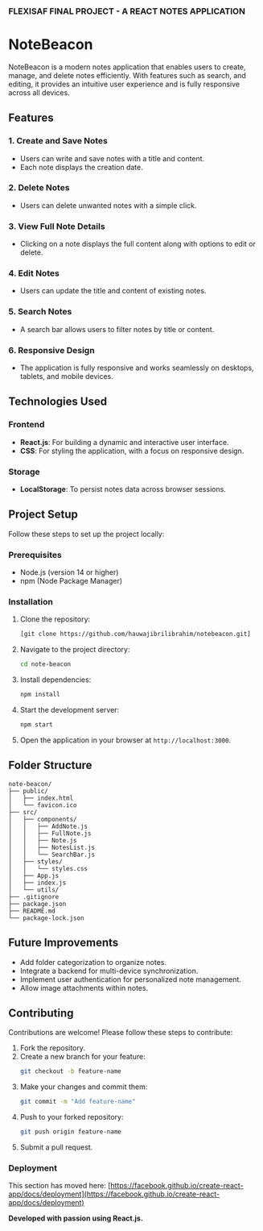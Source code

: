 ### FLEXISAF FINAL PROJECT - A REACT NOTES APPLICATION

# NoteBeacon

NoteBeacon is a modern notes application that enables users to create, manage, and delete notes efficiently. With features such as search, and editing, it provides an intuitive user experience and is fully responsive across all devices.

## Features

### 1. Create and Save Notes
- Users can write and save notes with a title and content.
- Each note displays the creation date.

### 2. Delete Notes
- Users can delete unwanted notes with a simple click.

### 3. View Full Note Details
- Clicking on a note displays the full content along with options to edit or delete.

### 4. Edit Notes
- Users can update the title and content of existing notes.

### 5. Search Notes
- A search bar allows users to filter notes by title or content.

### 6. Responsive Design
- The application is fully responsive and works seamlessly on desktops, tablets, and mobile devices.

## Technologies Used

### Frontend
- **React.js**: For building a dynamic and interactive user interface.
- **CSS**: For styling the application, with a focus on responsive design.

### Storage
- **LocalStorage**: To persist notes data across browser sessions.

## Project Setup

Follow these steps to set up the project locally:

### Prerequisites
- Node.js (version 14 or higher)
- npm (Node Package Manager)

### Installation

1. Clone the repository:
   ```bash
   [git clone https://github.com/hauwajibrilibrahim/notebeacon.git]
   ```

2. Navigate to the project directory:
   ```bash
   cd note-beacon
   ```

3. Install dependencies:
   ```bash
   npm install
   ```

4. Start the development server:
   ```bash
   npm start
   ```

5. Open the application in your browser at `http://localhost:3000`.

## Folder Structure

```plaintext
note-beacon/
├── public/
│   ├── index.html
│   └── favicon.ico
├── src/
│   ├── components/
│   │   ├── AddNote.js
│   │   ├── FullNote.js
│   │   ├── Note.js
│   │   ├── NotesList.js
│   │   └── SearchBar.js
│   ├── styles/
│   │   └── styles.css
│   ├── App.js
│   ├── index.js
│   └── utils/
├── .gitignore
├── package.json
├── README.md
└── package-lock.json
```

## Future Improvements

- Add folder categorization to organize notes.
- Integrate a backend for multi-device synchronization.
- Implement user authentication for personalized note management.
- Allow image attachments within notes.

## Contributing

Contributions are welcome! Please follow these steps to contribute:

1. Fork the repository.
2. Create a new branch for your feature:
   ```bash
   git checkout -b feature-name
   ```
3. Make your changes and commit them:
   ```bash
   git commit -m "Add feature-name"
   ```
4. Push to your forked repository:
   ```bash
   git push origin feature-name
   ```
5. Submit a pull request.


### Deployment

This section has moved here: [https://facebook.github.io/create-react-app/docs/deployment](https://facebook.github.io/create-react-app/docs/deployment)


**Developed with passion using React.js.**




